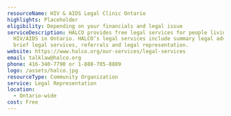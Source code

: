 ```yaml
---
resourceName: HIV & AIDS Legal Clinic Ontario
highlights: Placeholder
eligibility: Depending on your financials and legal issue
serviceDescription: HALCO provides free legal services for people living with
  HIV/AIDS in Ontario. HALCO’s legal services include summary legal advice,
  brief legal services, referrals and legal representation.
website: https://www.halco.org/our-services/legal-services
email: talklaw@halco.org
phone: 416-340-7790 or 1-888-705-8889
logo: /assets/halco.jpg
resourceType: Community Organization
service: Legal Representation
location:
  - Ontario-wide
cost: Free
---
```

